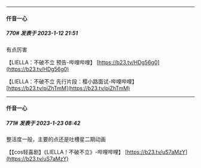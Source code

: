 

*****

####  仟音一心  
##### 770#       发表于 2023-1-12 21:51

有点厉害

【LIELLA：不破不立 预告-哔哩哔哩】 [https://b23.tv/HDg56g0](https://b23.tv/HDg56g0)

【LIELLA：不破不立 先行片段：樱小路面试-哔哩哔哩】 [https://b23.tv/piZhTmM](https://b23.tv/piZhTmM)

*****

####  仟音一心  
##### 771#       发表于 2023-1-23 08:42

整活度一般，主要的点还是吐槽星二期动画

【【cos轻喜剧】《LIELLA！不破不立》-哔哩哔哩】 [https://b23.tv/uS7aMzY](https://b23.tv/uS7aMzY)

